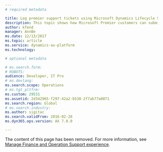 ```yaml
---
# required metadata

title: Log premier support tickets using Microsoft Dynamics Lifecycle Services
description: This topic shows how Microsoft Premier customers can submit a support incident for Dynamics 365 for Finance and Operations, Enterprise edition by using Dynamics Lifecycle Services (LCS).
author: kfend
manager: AnnBe
ms.date: 12/13/2017
ms.topic: article
ms.service: dynamics-ax-platform
ms.technology: 

# optional metadata

# ms.search.form: 
# ROBOTS: 
audience: Developer, IT Pro
# ms.devlang: 
ms.search.scope: Operations
# ms.tgt_pltfrm: 
ms.custom: 29531
ms.assetid: 2d342965-f297-42a2-b538-2f7ab77a0071
ms.search.region: Global
# ms.search.industry: 
ms.author: sigitac
ms.search.validFrom: 2016-02-28
ms.dyn365.ops.version: AX 7.0.0

---
```


The content of this page has been removed. For more information, see [Manage Finance and Operation Support experience](../cloud-powered-support-lcs.md).


